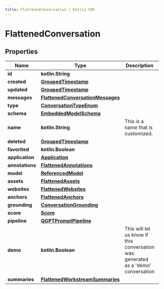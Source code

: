 ```yaml
---
title: FlattenedConversation | Kotlin SDK
---
```




# FlattenedConversation

## Properties
Name | Type | Description | Notes
------------ | ------------- | ------------- | -------------
**id** | **kotlin.String** |  | 
**created** | [**GroupedTimestamp**](GroupedTimestamp) |  | 
**updated** | [**GroupedTimestamp**](GroupedTimestamp) |  | 
**messages** | [**FlattenedConversationMessages**](FlattenedConversationMessages) |  | 
**type** | [**ConversationTypeEnum**](ConversationTypeEnum) |  | 
**schema** | [**EmbeddedModelSchema**](EmbeddedModelSchema) |  |  [optional]
**name** | **kotlin.String** | This is a name that is customized. |  [optional]
**deleted** | [**GroupedTimestamp**](GroupedTimestamp) |  |  [optional]
**favorited** | **kotlin.Boolean** |  |  [optional]
**application** | [**Application**](Application) |  |  [optional]
**annotations** | [**FlattenedAnnotations**](FlattenedAnnotations) |  |  [optional]
**model** | [**ReferencedModel**](ReferencedModel) |  |  [optional]
**assets** | [**FlattenedAssets**](FlattenedAssets) |  |  [optional]
**websites** | [**FlattenedWebsites**](FlattenedWebsites) |  |  [optional]
**anchors** | [**FlattenedAnchors**](FlattenedAnchors) |  |  [optional]
**grounding** | [**ConversationGrounding**](ConversationGrounding) |  |  [optional]
**score** | [**Score**](Score) |  |  [optional]
**pipeline** | [**QGPTPromptPipeline**](QGPTPromptPipeline) |  |  [optional]
**demo** | **kotlin.Boolean** | This will let us know if this conversation was generated as a &#39;demo&#39; conversation |  [optional]
**summaries** | [**FlattenedWorkstreamSummaries**](FlattenedWorkstreamSummaries) |  |  [optional]




